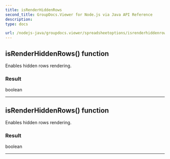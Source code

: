 ```yaml
---
title: isRenderHiddenRows
second_title: GroupDocs.Viewer for Node.js via Java API Reference
description: 
type: docs

url: /nodejs-java/groupdocs.viewer/spreadsheetoptions/isrenderhiddenrows/
---
```


## isRenderHiddenRows()  function

 Enables hidden rows rendering.
 

### Result
boolean


---


## isRenderHiddenRows()  function

 Enables hidden rows rendering.
 

### Result
boolean


---


